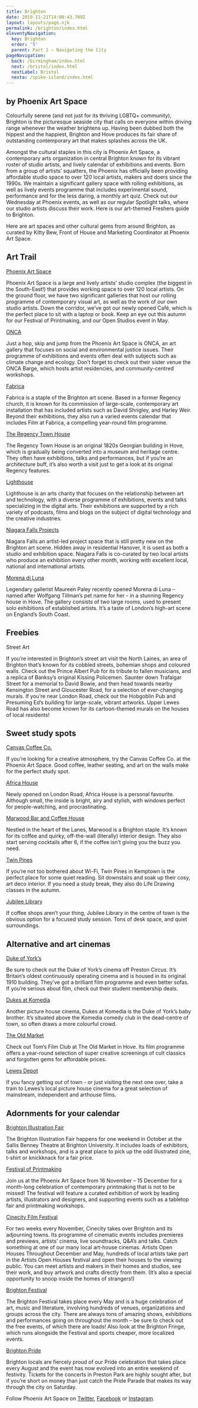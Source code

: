 ```yaml
---
title: Brighton
date: 2019-11-21T14:00:43.709Z
layout: layouts/page.njk
permalink: /brighton/index.html
eleventyNavigation:
  key: Brighton
  order: '5'
  parent: Part 1 – Navigating the City
pageNavigation:
  back: /birmingham/index.html
  next: /bristol/index.html
  nextLabel: Bristol
  nexta: /spike-island/index.html
---
```

## by Phoenix Art Space

Colourfully serene (and not just for its thriving LGBTQ+ community), Brighton is the picturesque seaside city that calls on everyone within driving range whenever the weather brightens up. Having been dubbed both the hippest and the happiest, Brighton and Hove produces its fair share of outstanding contemporary art that makes splashes across the UK. 

Amongst the cultural staples in this city is Phoenix Art Space, a contemporary arts organization in central Brighton known for its vibrant roster of studio artists, and lively calendar of exhibitions and events. Born from a group of artists’ squatters, the Phoenix has officially been providing affordable studio space to over 120 local artists, makers and doers since the 1990s. We maintain a significant gallery space with rolling exhibitions, as well as lively events programme that includes experimental sound, performance and for the less daring, a monthly art quiz. Check out our Wednesday at Phoenix events, as well as our regular Spotlight talks, where our studio artists discuss their work. Here is our art-themed Freshers guide to Brighton.

Here are art spaces and other cultural gems from around Brighton, as curated by Kitty Bew, Front of House and Marketing Coordinator at Phoenix Art Space. 

## Art Trail

[Phoenix Art Space](https://www.artrabbit.com/organisations/phoenix-art-space)

Phoenix Art Space is a large and lively artists’ studio complex (the biggest in the South-East!) that provides working space to over 120 local artists. On the ground floor, we have two significant galleries that host our rolling programme of contemporary visual art, as well as the work of our own studio artists. Down the corridor, we’ve got our newly opened Café, which is the perfect place to sit with a laptop or book. Keep an eye out this autumn for our Festival of Printmaking, and our Open Studios event in May.

[ONCA](https://www.artrabbit.com/organisations/o-n-c-a)

Just a hop, skip and jump from the Phoenix Art Space is ONCA, an art gallery that focuses on social and environmental justice issues. Their programme of exhibitions and events often deal with subjects such as climate change and ecology. Don’t forget to check out their sister venue the ONCA Barge, which hosts artist residencies, and community-centred workshops.

[Fabrica](https://www.artrabbit.com/organisations/fabrica)

Fabrica is a staple of the Brighton art scene. Based in a former Regency church, it is known for its commission of large-scale, contemporary art installation that has included artists such as David Shrigley, and Harley Weir. Beyond their exhibitions, they also run a varied events calendar that includes Film at Fabrica, a compelling year-round film programme.

[The Regency Town House](https://www.artrabbit.com/organisations/regency-town-house)

The Regency Town House is an original 1820s Georgian building in Hove, which is gradually being converted into a museum and heritage centre. They often have exhibitions, talks and performances, but if you’re an architecture buff, it’s also worth a visit just to get a look at its original Regency features.

[Lighthouse](https://www.artrabbit.com/organisations/lighthouse-brighton)

Lighthouse is an arts charity that focuses on the relationship between art and technology, with a diverse programme of exhibitions, events and talks specializing in the digital arts. Their exhibitions are supported by a rich variety of podcasts, films and blogs on the subject of digital technology and the creative industries.

[Niagara Falls Projects](https://www.artrabbit.com/organisations/niagara-falls-projects)

Niagara Falls an artist-led project space that is still pretty new on the Brighton art scene. Hidden away in residential Hanover, it is used as both a studio and exhibition space. Niagara Falls is co-curated by two local artists who produce an exhibition every other month, working with excellent local, national and international artists.

[Morena di Luna](https://www.artrabbit.com/organisations/morena-di-luna)

Legendary gallerist Maureen Paley recently opened Morena di Luna – named after Wolfgang Tillman’s pet name for her - in a stunning Regency house in Hove. The gallery consists of two large rooms, used to present solo exhibitions of established artists. It’s a taste of London’s high-art scene on England’s South Coast.

## Freebies

Street Art 

If you’re interested in Brighton’s street art visit the North Laines, an area of Brighton that’s known for its cobbled streets, bohemian shops and coloured walls. Check out the Prince Albert Pub for its tribute to fallen musicians, and a replica of Banksy’s original Kissing Policemen. Saunter down Trafalgar Street for a memorial to David Bowie, and then head towards nearby Kensington Street and Gloucester Road, for a selection of ever-changing murals. If you’re near London Road, check out the Hobgoblin Pub and Presuming Ed’s building for large-scale, vibrant artworks. Upper Lewes Road has also become known for its cartoon-themed murals on the houses of local residents!  

## Sweet study spots

[Canvas Coffee Co. ](https://www.phoenixbrighton.org/cafe/)

If you’re looking for a creative atmosphere, try the Canvas Coffee Co. at the Phoenix Art Space. Good coffee, leather seating, and art on the walls make for the perfect study spot. 

[Africa House](https://www.facebook.com/Africa-House-Brighton-208171366690457/)

Newly opened on London Road, Africa House is a personal favourite. Although small, the inside is bright, airy and stylish, with windows perfect for people-watching, and procrastinating. 

[Marwood Bar and Coffee House](https://www.themarwood.com/)

Nestled in the heart of the Lanes, Marwood is a Brighton staple. It’s known for its coffee and quirky, off-the-wall (literally) interior design. They also start serving cocktails after 6, if the coffee isn’t giving you the buzz you need. 

[Twin Pines](http://www.twinpinescoffee.com/)

If you’re not too bothered about Wi-Fi, Twin Pines in Kemptown is the perfect place for some quiet reading. Sit downstairs and soak up their cosy, art deco interior. If you need a study break, they also do Life Drawing classes in the autumn. 

[Jubilee Library ](https://www.brighton-hove.gov.uk/content/leisure-and-libraries/libraries/jubilee-library)

If coffee shops aren’t your thing, Jubilee Library in the centre of town is the obvious option for a focused study session. Tons of desk space, and quiet surroundings.

## Alternative and art cinemas

[Duke of York’s ](https://www.picturehouses.com/cinema/duke-of-york's-picturehouse)

Be sure to check out the Duke of York’s cinema off Preston Circus. It’s Britain’s oldest continuously operating cinema and is housed in its original 1910 building. They’ve got a brilliant film programme and even better sofas. If you’re serious about film, check out their student membership deals. 

[Dukes at Komedia](https://www.picturehouses.com/cinema/duke%27s-at-komedia)

Another picture house cinema, Dukes at Komedia is the Duke of York’s baby brother. It’s situated above the Komedia comedy club in the dead-centre of town, so often draws a more colourful crowd.

[The Old Market](http://theoldmarket.com/)

Check out Tom’s Film Club at The Old Market in Hove. Its film programme offers a year-round selection of super creative screenings of cult classics and forgotten gems for affordable prices.

[Lewes Depot](https://lewesdepot.org/)

If you fancy getting out of town - or just visiting the next one over, take a train to Lewes’s local picture house cinema for a great selection of mainstream, independent and arthouse films. 

## 

## Adornments for your calendar

[Brighton Illustration Fair](https://www.artrabbit.com/events/brighton-illustration-fair-2019)

The Brighton Illustration Fair happens for one weekend in October at the Sallis Benney Theatre at Brighton University. It includes loads of exhibitors, talks and workshops, and is a great place to pick up the odd illustrated zine, t-shirt or knickknack for a fair price.

[Festival of Printmaking](https://www.artrabbit.com/organisations/phoenix-art-space)

Join us at the Phoenix Art Space from 16 November – 15 December for a month-long celebration of contemporary printmaking that is not to be missed! The festival will feature a curated exhibition of work by leading artists, illustrators and designers, and supporting events such as a tabletop fair and printmaking workshops.

[Cinecity Film Festival](https://www.artrabbit.com/organisations/cinecity)

For two weeks every November, Cinecity takes over Brighton and its adjourning towns. Its programme of cinematic events includes premieres and previews, artists’ cinema, live soundtracks, Q&A’s and talks. Catch something at one of our many local art-house cinemas. Artists Open Houses Throughout December and May, hundreds of local artists take part in the Artists Open Houses festival and open their houses to the viewing public. You can meet artists and makers in their homes and studios, see their work, and buy artwork and crafts directly from them. (It’s also a special opportunity to snoop inside the homes of strangers!)

[Brighton Festival](https://www.artrabbit.com/events/brighton-festival)

The Brighton Festival takes place every May and is a huge celebration of art, music and literature, involving hundreds of venues, organizations and groups across the city. There are always tons of amazing shows, exhibitions and performances going on throughout the month – be sure to check out the free events, of which there are loads! Also look at the Brighton Fringe, which runs alongside the Festival and sports cheaper, more localized events.

[Brighton Pride](https://www.brighton-pride.org/)

Brighton locals are fiercely proud of our Pride celebration that takes place every August and the event has now evolved into an entire weekend of festivity. Tickets for the concerts in Preston Park are highly sought after, but if you’re short on money than just catch the Pride Parade that makes its way through the city on Saturday.

Follow Phoenix Art Space on [Twitter](http://twitter.com/@ArtspacePhoenix), [Facebook](http://facebook.com/PhoenixArtSpace) or [Instagram](https://www.instagram.com/phoenix_artspace).

